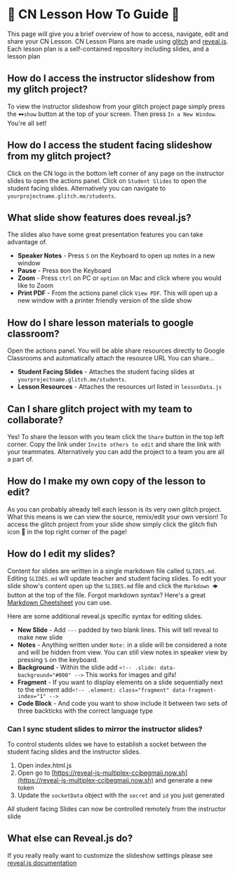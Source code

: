 # 📘 CN Lesson How To Guide 📘

This page will give you a brief overview of how to access, navigate, edit and share your CN Lesson.
CN Lesson Plans are made using [glitch](https://glitch.com/) and [reveal.js](https://github.com/hakimel/reveal.js/).
Each lesson plan is a self-contained repository including slides, and a lesson plan

## How do I access the instructor slideshow from my glitch project?

To view the instructor slideshow from your glitch project page simply press the `🕶️show` button at the top of your screen.
Then press `In a New Window`. You're all set!

## How do I access the student facing slideshow from my glitch project?

Click on the CN logo in the bottom left corner of any page on the instructor slides to open the actions panel.
Click on `Student Slides` to open the student facing slides. Alternatively you can navigate to `yourprojectname.glitch.me/students`. 

## What slide show features does reveal.js?

The slides also have some great presentation features you can take advantage of.

- **Speaker Notes** - Press `S` on the Keyboard to open up notes in a new window
- **Pause** - Press `B`on the Keyboard
- **Zoom** - Press `ctrl` on PC or `option` on Mac and click where you would like to Zoom
- **Print PDF** - From the actions panel click `View PDF`. This will open up a new window with a printer friendly version of the slide show

## How do I share lesson materials to google classroom?

Open the actions panel. You will be able share resources directly to Google Classrooms and automatically attach the resource URL
You can share...

- **Student Facing Slides** - Attaches the student facing slides at `yourprojectname.glitch.me/students`.
- **Lesson Resources** - Attaches the resources url listed in `lessonData.js`

## Can I share glitch project with my team to collaborate?

Yes! To share the lesson with you team click the `Share` button in the top left corner.
Copy the link under `Invite others to edit` and share the link with your teammates. Alternatively you can add the project
to a team you are all a part of.

## How do I make my own copy of the lesson to edit?

As you can probably already tell each lesson is its very own glitch project. What this means is we can view the source, remix/edit your own version!
To access the glitch project from your slide show simply click the glitch fish icon 🎏 in the top right corner of the page!

## How do I edit my slides?

Content for slides are written in a single markdown file called `SLIDES.md`.
Editing `SLIDES.md` will update teacher and student facing slides.
To edit your slide show's content open up the `SLIDES.md` file and click the `Markdown 👁️` button at the top of the file.
Forgot markdown syntax? Here's a great [Markdown Cheetsheet](https://github.com/adam-p/markdown-here/wiki/Markdown-Cheatsheet) you can use.

Here are some additional reveal.js specific syntax for editing slides.

- **New Slide** - Add `---` padded by two blank lines. This will tell reveal to make new slide
- **Notes** - Anything written under `Note:` in a slide will be considered a note and will be hidden from view. You can still view notes in speaker view by pressing `S` on the keyboard.
- **Background** - Within the slide add `<!-- .slide: data-background="#000" -->` This works for images and gifs!
- **Fragment** - If you want to display elements on a slide sequentially next to the element add`<!-- .element: class="fragment" data-fragment-index="1" -->`
- **Code Block** - And code you want to show include it between two sets of three backticks with the correct language type

### Can I sync student slides to mirror the instructor slides?

To control students slides we have to establish a socket between the student facing slides
and the instructor slides.

1. Open index.html.js
2. Open go to [https://reveal-js-multiplex-ccjbegmaii.now.sh](https://reveal-js-multiplex-ccjbegmaii.now.sh) and generate a new token
3. Update the `socketData` object with the `secret` and `id` you just generated

All student facing Slides can now be controlled remotely from the instructor slide

## What else can Reveal.js do?

If you really really want to customize the slideshow settings please see [reveal.js documentation](https://github.com/hakimel/reveal.js/)
